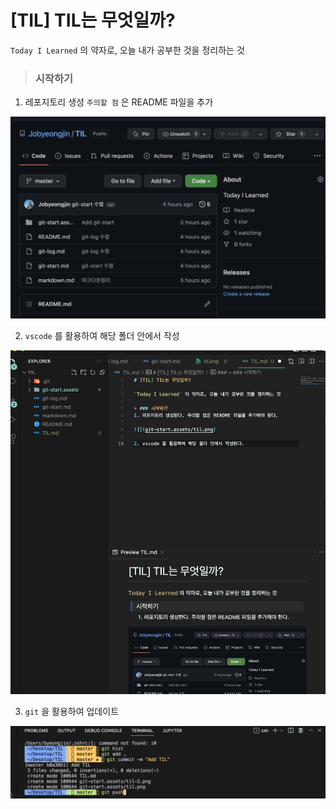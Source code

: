 # [TIL] TIL는 무엇일까?

`Today I Learned` 의 약자로, 오늘 내가 공부한 것을 정리하는 것

> ### 시작하기

1. 레포지토리 생성 `주의할 점` 은 README 파일을 추가

![](git-start.assets/til.png)

2. `vscode` 를 활용하여 해당 폴더 안에서 작성

![](git-start.assets/til-2.png)

3. `git` 을 활용하여 업데이트

![](git-start.assets/til-3.png)
